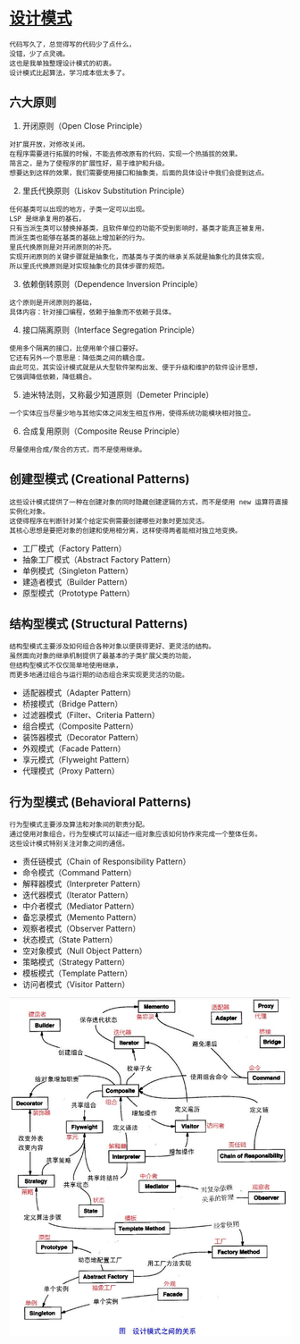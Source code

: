 # [设计模式](https://www.runoob.com/design-pattern/design-pattern-intro.html)
```
代码写久了，总觉得写的代码少了点什么，
没错，少了点灵魂。
这也是我单独整理设计模式的初衷。
设计模式比起算法，学习成本低太多了。
```
## 六大原则
1. 开闭原则（Open Close Principle）
```
对扩展开放，对修改关闭。
在程序需要进行拓展的时候，不能去修改原有的代码，实现一个热插拔的效果。
简言之，是为了使程序的扩展性好，易于维护和升级。
想要达到这样的效果，我们需要使用接口和抽象类，后面的具体设计中我们会提到这点。
```

2. 里氏代换原则（Liskov Substitution Principle）
```
任何基类可以出现的地方，子类一定可以出现。
LSP 是继承复用的基石，
只有当派生类可以替换掉基类，且软件单位的功能不受到影响时，基类才能真正被复用，
而派生类也能够在基类的基础上增加新的行为。
里氏代换原则是对开闭原则的补充。
实现开闭原则的关键步骤就是抽象化，而基类与子类的继承关系就是抽象化的具体实现，
所以里氏代换原则是对实现抽象化的具体步骤的规范。
```

3. 依赖倒转原则（Dependence Inversion Principle）
```
这个原则是开闭原则的基础，
具体内容：针对接口编程，依赖于抽象而不依赖于具体。
```

4. 接口隔离原则（Interface Segregation Principle）
```
使用多个隔离的接口，比使用单个接口要好。
它还有另外一个意思是：降低类之间的耦合度。
由此可见，其实设计模式就是从大型软件架构出发、便于升级和维护的软件设计思想，
它强调降低依赖，降低耦合。
```

5. 迪米特法则，又称最少知道原则（Demeter Principle）
```
一个实体应当尽量少地与其他实体之间发生相互作用，使得系统功能模块相对独立。
```

6. 合成复用原则（Composite Reuse Principle）
```
尽量使用合成/聚合的方式，而不是使用继承。
```


## 创建型模式 (Creational Patterns)
```
这些设计模式提供了一种在创建对象的同时隐藏创建逻辑的方式，而不是使用 new 运算符直接实例化对象。
这使得程序在判断针对某个给定实例需要创建哪些对象时更加灵活。
其核心思想是要把对象的创建和使用相分离，这样使得两者能相对独立地变换。
```

* 工厂模式（Factory Pattern）
* 抽象工厂模式（Abstract Factory Pattern）
* 单例模式（Singleton Pattern）
* 建造者模式（Builder Pattern）
* 原型模式（Prototype Pattern）


## 结构型模式 (Structural Patterns)
```
结构型模式主要涉及如何组合各种对象以便获得更好、更灵活的结构。
虽然面向对象的继承机制提供了最基本的子类扩展父类的功能，
但结构型模式不仅仅简单地使用继承，
而更多地通过组合与运行期的动态组合来实现更灵活的功能。
```

* 适配器模式（Adapter Pattern）
* 桥接模式（Bridge Pattern）
* 过滤器模式（Filter、Criteria Pattern）
* 组合模式（Composite Pattern）
* 装饰器模式（Decorator Pattern）
* 外观模式（Facade Pattern）
* 享元模式（Flyweight Pattern）
* 代理模式（Proxy Pattern）


## 行为型模式 (Behavioral Patterns)
```
行为型模式主要涉及算法和对象间的职责分配。
通过使用对象组合，行为型模式可以描述一组对象应该如何协作来完成一个整体任务。
这些设计模式特别关注对象之间的通信。
```

* 责任链模式（Chain of Responsibility Pattern）
* 命令模式（Command Pattern）
* 解释器模式（Interpreter Pattern）
* 迭代器模式（Iterator Pattern）
* 中介者模式（Mediator Pattern）
* 备忘录模式（Memento Pattern）
* 观察者模式（Observer Pattern）
* 状态模式（State Pattern）
* 空对象模式（Null Object Pattern）
* 策略模式（Strategy Pattern）
* 模板模式（Template Pattern）
* 访问者模式（Visitor Pattern）

![关系图](img/the-relationship-between-design-patterns-copy.jpg)